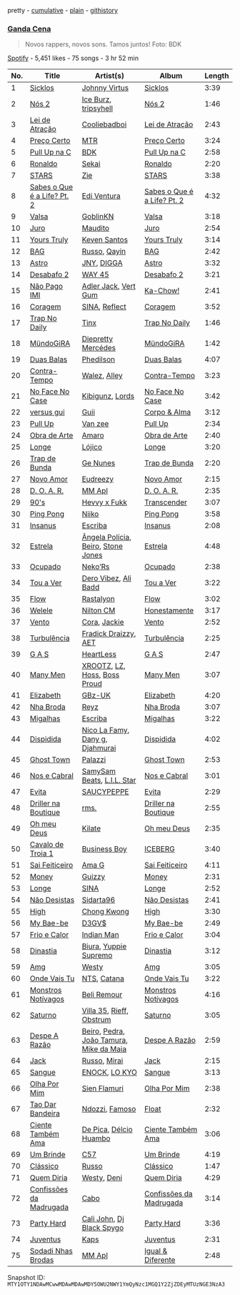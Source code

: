 pretty - [cumulative](/playlists/cumulative/37i9dQZF1DX59I2hjkhLtN.md) - [plain](/playlists/plain/37i9dQZF1DX59I2hjkhLtN) - [githistory](https://github.githistory.xyz/mackorone/spotify-playlist-archive/blob/main/playlists/plain/37i9dQZF1DX59I2hjkhLtN)

### [Ganda Cena](https://open.spotify.com/playlist/37i9dQZF1DX59I2hjkhLtN)

> Novos rappers, novos sons\. Tamos juntos! Foto: BDK

[Spotify](https://open.spotify.com/user/spotify) - 5,451 likes - 75 songs - 3 hr 52 min

| No. | Title | Artist(s) | Album | Length |
|---|---|---|---|---|
| 1 | [Sicklos](https://open.spotify.com/track/6LtMg68L47ecWM9rGk7NQ1) | [Johnny Virtus](https://open.spotify.com/artist/0DOixxvuN7cxZ7YiyMzlOt) | [Sicklos](https://open.spotify.com/album/148fCYh6wwJ3EQ1L5nDSG3) | 3:39 |
| 2 | [Nós 2](https://open.spotify.com/track/2jXNTjDraMfBJIMBu7WCFu) | [Ice Burz](https://open.spotify.com/artist/6SsObOdnJiemnnXen3whsm), [tripsyhell](https://open.spotify.com/artist/3tkHlk2d0v43tTN0YCCgWB) | [Nós 2](https://open.spotify.com/album/0dDaOiYFh54wUPIZXeyMy0) | 1:46 |
| 3 | [Lei de Atração](https://open.spotify.com/track/61bULnso8xS3uuA4sRMbSA) | [Cooliebadboi](https://open.spotify.com/artist/6yd1ttvgjna8jNWIVIPDBH) | [Lei de Atração](https://open.spotify.com/album/0MaZCPsES1Jd0lmAdReH8m) | 2:43 |
| 4 | [Preço Certo](https://open.spotify.com/track/6qmVIklL8rJAyO8pNZnD07) | [MTR](https://open.spotify.com/artist/6rZXI4D21z8wF4zacGg4P2) | [Preço Certo](https://open.spotify.com/album/2BGx8NF6cixk80Kc4RbNqV) | 3:24 |
| 5 | [Pull Up na C](https://open.spotify.com/track/6g6UypqyS4f1mNmf8lVZfE) | [BDK](https://open.spotify.com/artist/5Tc8YPgQE8QSBFEFioXGJj) | [Pull Up na C](https://open.spotify.com/album/75VR8gQAwNvKRKTWTSYnyv) | 2:58 |
| 6 | [Ronaldo](https://open.spotify.com/track/3CmccPzPZRHwXWKGoXUVde) | [Sekai](https://open.spotify.com/artist/4T5B6T18yziN16acvy3XtT) | [Ronaldo](https://open.spotify.com/album/5qPXzQhaqdBaWALdmAMt7T) | 2:20 |
| 7 | [STARS](https://open.spotify.com/track/75Su9RTIGGx11CYQgGnebF) | [Zie](https://open.spotify.com/artist/75U7r2ra0FJQGE3NZeC38e) | [STARS](https://open.spotify.com/album/4mp5DvarBla5ioFV5K3lkY) | 3:38 |
| 8 | [Sabes o Que é a Life? Pt\. 2](https://open.spotify.com/track/5p5hRYa6Lkerb0jTIgYZMe) | [Edi Ventura](https://open.spotify.com/artist/4Q8Yv1CiUWvjhLfNq7c72F) | [Sabes o Que é a Life? Pt\. 2](https://open.spotify.com/album/4QDBnHZTK19AixLoc7yqZm) | 4:32 |
| 9 | [Valsa](https://open.spotify.com/track/3DrcRD28mi1ZMJBbqBXjc3) | [GoblinKN](https://open.spotify.com/artist/0OJs0er3DOXBhjT6xZhNHA) | [Valsa](https://open.spotify.com/album/0bc70vim4DlBzPfOlLh1ij) | 3:18 |
| 10 | [Juro](https://open.spotify.com/track/7IZTC3jmalSs6n3hQM1FDo) | [Maudito](https://open.spotify.com/artist/3gdY1A4a32KWBCrahsPYiR) | [Juro](https://open.spotify.com/album/3d13DtxCQ3N2OFcVMaVd2J) | 2:54 |
| 11 | [Yours Truly](https://open.spotify.com/track/4t19vRfZFy4wHU0xSHuiQb) | [Keven Santos](https://open.spotify.com/artist/1Tz3pfjgndAnZLV2Wqtxc4) | [Yours Truly](https://open.spotify.com/album/7EoZmy4C5h1KAmT81gbDlM) | 3:14 |
| 12 | [BAG](https://open.spotify.com/track/1RVx5RzVcALnTgLY8RbUnt) | [Russo](https://open.spotify.com/artist/2rxNBCnHbDhAbPpxRlGlYC), [Qayin](https://open.spotify.com/artist/6A4P6OwLlEDzPMUKQguXRf) | [BAG](https://open.spotify.com/album/2PjQaJZ265qNLcFjYUWjJI) | 2:42 |
| 13 | [Astro](https://open.spotify.com/track/30ncENmPezd3ndSCysWZMz) | [JNY](https://open.spotify.com/artist/2JW7JPlsb29nRKl5yEVNru), [DIGGA](https://open.spotify.com/artist/1xaT7wj44eRYp4YHntRW6i) | [Astro](https://open.spotify.com/album/5h0uC21MbmW2vLr1Vnv9cK) | 3:32 |
| 14 | [Desabafo 2](https://open.spotify.com/track/0wYtzeOgaPuZgT8xZ3jnAB) | [WAY 45](https://open.spotify.com/artist/5HecInQ5WBDHP4mkrU9TXv) | [Desabafo 2](https://open.spotify.com/album/0xTKCN4JJkXIqYLkpol7ZP) | 3:21 |
| 15 | [Não Pago IMI](https://open.spotify.com/track/58gntL8uVVVTnVu5fGa2lg) | [Adler Jack](https://open.spotify.com/artist/6PCPtbItanKTNsW5UgyG7P), [Vert Gum](https://open.spotify.com/artist/5M29fQ9iqY2RDug9swL1Uw) | [Ka\-Chow!](https://open.spotify.com/album/4k7a1AcrSNVjk7IX5vTwlB) | 2:41 |
| 16 | [Coragem](https://open.spotify.com/track/3RFZpLGeUD0yUVbD65fvhr) | [SINA](https://open.spotify.com/artist/2ge7jCnqVlhZCbB3mtOwTX), [Reflect](https://open.spotify.com/artist/0rgNRW2OLmvH23mDdH6FH3) | [Coragem](https://open.spotify.com/album/0e8vbBrafoZ3dghM23FLT4) | 3:52 |
| 17 | [Trap No Daily](https://open.spotify.com/track/5hARU7QleGhAg4bWbFxdAm) | [Tinx](https://open.spotify.com/artist/1tEKVyPbDfSNtC84gZx3GM) | [Trap No Daily](https://open.spotify.com/album/1cG2JAz6NdsvVUmY6kngZ3) | 1:46 |
| 18 | [MündoGiRA](https://open.spotify.com/track/4t35uUObQgTRgDWarGUbBE) | [Diepretty Mercédes](https://open.spotify.com/artist/5wRAwalZoDe0kmLnpy4gwY) | [MündoGiRA](https://open.spotify.com/album/6O4E85erqahn3vIVEHaUXt) | 1:42 |
| 19 | [Duas Balas](https://open.spotify.com/track/6faUVqYSGKcJ4Q7die1oyY) | [Phedilson](https://open.spotify.com/artist/0Hl3YB8bwQ8anDJkvXo6he) | [Duas Balas](https://open.spotify.com/album/6XvcoIeQ1yLPorBLlpb7JA) | 4:07 |
| 20 | [Contra\-Tempo](https://open.spotify.com/track/64xoX1XYaE7kOzN39CpReE) | [Walez](https://open.spotify.com/artist/4WOReK4Hx25HlQlXVkhwt5), [Alley](https://open.spotify.com/artist/3UG1z27A3si5shq3Fg57Bt) | [Contra\-Tempo](https://open.spotify.com/album/6lnhrVMZjmerpv1GjFaYfD) | 3:23 |
| 21 | [No Face No Case](https://open.spotify.com/track/7bDxUJRoLWD0U2MtgRCGld) | [Kibigunz](https://open.spotify.com/artist/0uThDxq2sjMkFsMP4KzeVt), [Lords](https://open.spotify.com/artist/3Ls0CO5taRH8tLC0HwH4Ia) | [No Face No Case](https://open.spotify.com/album/6KnPkhcYCMkmAdApUIPXyU) | 3:42 |
| 22 | [versus gui](https://open.spotify.com/track/1ojTMI2xUl021R3qVSexiP) | [Guii](https://open.spotify.com/artist/0YCzur9vTCSmievDpR3s7h) | [Corpo & Alma](https://open.spotify.com/album/1VJWSayoxhvr7ASQHKoWqe) | 3:12 |
| 23 | [Pull Up](https://open.spotify.com/track/5Tl4w6rF8jjqGlSQ0uIuEa) | [Van zee](https://open.spotify.com/artist/2Rjx4IV5w0P4JOv17xCWMS) | [Pull Up](https://open.spotify.com/album/1sNXyev22uuqRL1L5BNZOM) | 2:34 |
| 24 | [Obra de Arte](https://open.spotify.com/track/3605p9xetxzSMpOlqBby3n) | [Amaro](https://open.spotify.com/artist/2PFhhQZgtdqOT8mXiAHJ0A) | [Obra de Arte](https://open.spotify.com/album/24zyIeHOx45uy9PkHRvnXn) | 2:40 |
| 25 | [Longe](https://open.spotify.com/track/5098hp2v4D9nwR7eYAP6NE) | [Lójico](https://open.spotify.com/artist/6PRzGdn4WO9juMXyq2QRBw) | [Longe](https://open.spotify.com/album/1EP5tUh0CW2natbEpmO8kp) | 3:20 |
| 26 | [Trap de Bunda](https://open.spotify.com/track/2fSSi2H4UuskMy58FowaWj) | [Ge Nunes](https://open.spotify.com/artist/3Fld6S2obQAqXJlMetQMja) | [Trap de Bunda](https://open.spotify.com/album/5ZMwGtY4KQou2MhwwZSPKq) | 2:20 |
| 27 | [Novo Amor](https://open.spotify.com/track/6NlakJnwjiQ1jHpGlJGWsI) | [Eudreezy](https://open.spotify.com/artist/4SSvV9YET4ifk8VPTHHH24) | [Novo Amor](https://open.spotify.com/album/5ttr4tROKnkujLTmzz9bXb) | 2:15 |
| 28 | [D\. O\. A\. R.](https://open.spotify.com/track/7KiovhUGk45iadvIYt5GxG) | [MM Apl](https://open.spotify.com/artist/0KcJBLwVL3uO3FwvrVqLrf) | [D\. O\. A\. R.](https://open.spotify.com/album/5bEAf9u5EePNwa0v5F2wy6) | 2:35 |
| 29 | [90's](https://open.spotify.com/track/22WUmpJytsQQzzlM6A1fPb) | [Hevvy x Fukk](https://open.spotify.com/artist/4oKS5QR0v9JXTP3oG78WpJ) | [Transcender](https://open.spotify.com/album/1R5mqyeqYiu8OJPPtrJK4g) | 3:07 |
| 30 | [Ping Pong](https://open.spotify.com/track/2c5ffZzmLQYzDshrWKdj5E) | [Niiko](https://open.spotify.com/artist/66JOMNQbVDHdySU2suPfxK) | [Ping Pong](https://open.spotify.com/album/4fQ4XCMDohaE5BYJVMJojV) | 3:58 |
| 31 | [Insanus](https://open.spotify.com/track/3xOhQoNyy1BYdCk6A9SO9W) | [Escriba](https://open.spotify.com/artist/5cuFpe5IkDDWeYMXBmamTP) | [Insanus](https://open.spotify.com/album/0AshDpfAYKEMRADbVPZM79) | 2:08 |
| 32 | [Estrela](https://open.spotify.com/track/4yf1Fj734jtCNDl9k3IuKw) | [Ângela Polícia](https://open.spotify.com/artist/74x38c8gsGWjatfGzES9FA), [Beiro](https://open.spotify.com/artist/1woeDwFlKucZ8AtKLx9hnn), [Stone Jones](https://open.spotify.com/artist/4H7q2a75WxPjfhEu4L7NSu) | [Estrela](https://open.spotify.com/album/2vUAJmh4JYgV6270tkjIjT) | 4:48 |
| 33 | [Ocupado](https://open.spotify.com/track/00RyPgUy7ecmYxNh6IafFR) | [Neko’Rs](https://open.spotify.com/artist/4zx51r3gseQXjy8yEs20ee) | [Ocupado](https://open.spotify.com/album/1juuo3OnOnwcrdZRcrSqIK) | 2:38 |
| 34 | [Tou a Ver](https://open.spotify.com/track/6EgbWI2J1Hykfd3gd3hO2L) | [Dero Vibez](https://open.spotify.com/artist/3IanMX1UeovArtHM4j4D7z), [Ali Badd](https://open.spotify.com/artist/3jvmwIPJVEZ7rvVUJ7fpck) | [Tou a Ver](https://open.spotify.com/album/1c01J8ZoE7AGBZafNtv3c3) | 3:22 |
| 35 | [Flow](https://open.spotify.com/track/1Pb2N00UhC3ZRixWmtIgv8) | [Rastalyon](https://open.spotify.com/artist/0XDHxCSuzHM2tPfWCnumQE) | [Flow](https://open.spotify.com/album/6kak6DjKK5k2Asb2BQZo7b) | 3:02 |
| 36 | [Welele](https://open.spotify.com/track/3whct7sAj8gHwQj5rNim9L) | [Nilton CM](https://open.spotify.com/artist/4konJYmhNGaurONrcE9JMp) | [Honestamente](https://open.spotify.com/album/4KcbXbCYk5kINfOUI76uFm) | 3:17 |
| 37 | [Vento](https://open.spotify.com/track/7sn5PxtRuPDS8HuWyWxOHr) | [Cora](https://open.spotify.com/artist/3ZC3YPJ5cPRz0CRjIcnUhB), [Jackie](https://open.spotify.com/artist/3DonXKWiwWaVZdaHuWXl4v) | [Vento](https://open.spotify.com/album/4QwnkhxCQEgVnmAvUSquRX) | 2:52 |
| 38 | [Turbulência](https://open.spotify.com/track/29Tna5t6Mtlg5jJNrAD0fB) | [Fradick Draizzy](https://open.spotify.com/artist/3HSBs2HKfPygr1SpDhwQWO), [AET](https://open.spotify.com/artist/1PSaLNwxWV9e6NCrxNbpIu) | [Turbulência](https://open.spotify.com/album/5EHxu0zxciAayoNkchD4xL) | 2:25 |
| 39 | [G A S](https://open.spotify.com/track/4gt122triXZxANEd3xeWck) | [HeartLess](https://open.spotify.com/artist/72bZdVlE9OFvEJcWj7q23r) | [G A S](https://open.spotify.com/album/1PXliQ8J3q2FB4PdYVsVi6) | 2:47 |
| 40 | [Many Men](https://open.spotify.com/track/2FWGa7ifIbKNxDvgfhPIir) | [XROOTZ](https://open.spotify.com/artist/0ZDuMqcz7YEc0sJDijQmEb), [LZ](https://open.spotify.com/artist/5HPJiHxebHdqOuei6LpFgh), [Hoss](https://open.spotify.com/artist/0sPiA2lvteJ0pW5MV3Z2D4), [Boss Proud](https://open.spotify.com/artist/3vECSGFRl5jThIfSAJEP6v) | [Many Men](https://open.spotify.com/album/5oPtD5FZsI36L1FVqUC6Rj) | 3:07 |
| 41 | [Elizabeth](https://open.spotify.com/track/5LIzUa3a0UnqveHFrKoRKC) | [GBz\-UK](https://open.spotify.com/artist/4LRrEPvtZgg1I1SSEDac70) | [Elizabeth](https://open.spotify.com/album/3uGcqJ8AmJgCUqeASNshTj) | 4:20 |
| 42 | [Nha Broda](https://open.spotify.com/track/11SshABu5EZLUmmDnzXtnE) | [Reyz](https://open.spotify.com/artist/17NgBeR3LCYGxecmH0PTOl) | [Nha Broda](https://open.spotify.com/album/6u1jiCWmXCCRXWmh0Dsjv9) | 3:07 |
| 43 | [Migalhas](https://open.spotify.com/track/2efNQgbiCxyul14somPFfF) | [Escriba](https://open.spotify.com/artist/5cuFpe5IkDDWeYMXBmamTP) | [Migalhas](https://open.spotify.com/album/4q5Vt5fUyRAjT363uCRl6W) | 3:22 |
| 44 | [Dispidida](https://open.spotify.com/track/5vll1bdUAaPHYRHvY1jv3g) | [Nico La Famy](https://open.spotify.com/artist/6OiYd1OPsZnLedI7cdmX6O), [Dany g](https://open.spotify.com/artist/51Dqw2yS6ekQfQJBHdGEGq), [Djahmurai](https://open.spotify.com/artist/4BeApFZpdJXDqnPoM4yCuY) | [Dispidida](https://open.spotify.com/album/0jwnSwco7vUoVawsqtR4uB) | 4:02 |
| 45 | [Ghost Town](https://open.spotify.com/track/6RkEWRFKtVVhbschPiZ8ya) | [Palazzi](https://open.spotify.com/artist/4jTBGfN0o7LuueW6vtVAK8) | [Ghost Town](https://open.spotify.com/album/0qc1L33joo4piCJjwrvo5f) | 2:53 |
| 46 | [Nos e Cabral](https://open.spotify.com/track/54wpkk6wHnBXkgLT0a19Kd) | [SamySam Beats](https://open.spotify.com/artist/2tIwY9RiPuPVjYnrGz0aXZ), [L.I.L\. Star](https://open.spotify.com/artist/1NxK56RvzBlmvgyxzrhlgG) | [Nos e Cabral](https://open.spotify.com/album/0qFujDd5ZZezD27eSJjJUz) | 3:01 |
| 47 | [Evita](https://open.spotify.com/track/0KO2T9EamxOBUHkArxlHC4) | [SAUCYPEPPE](https://open.spotify.com/artist/5XACdFNoLC08t2JRJqmykh) | [Evita](https://open.spotify.com/album/7yGZfqPqtkpgb6Eq4djrMh) | 2:29 |
| 48 | [Driller na Boutique](https://open.spotify.com/track/6nRqDpdmgR7DYRoRvIRARV) | [rms.](https://open.spotify.com/artist/3gOtGy9h55g510tgGGyDt1) | [Driller na Boutique](https://open.spotify.com/album/2SbFy5ADm4X0euNkxJj4A9) | 2:55 |
| 49 | [Oh meu Deus](https://open.spotify.com/track/4SUbb4CTJi8QZUORKV9UVW) | [Kilate](https://open.spotify.com/artist/3tN78fjmBvWYfpWUEirKsc) | [Oh meu Deus](https://open.spotify.com/album/4w6sQ6AGC3hjdPho8jNhQ8) | 2:35 |
| 50 | [Cavalo de Troia 1](https://open.spotify.com/track/7kfBxswReFhZccGPcdgZcq) | [Business Boy](https://open.spotify.com/artist/2Vmgn1iGMVQ9TsxPoPGwqN) | [ICEBERG](https://open.spotify.com/album/1kepuHRbHpCmGxSbswUGtQ) | 3:40 |
| 51 | [Sai Feiticeiro](https://open.spotify.com/track/1TnxG0q4CYSg2PyvuIOdjZ) | [Ama G](https://open.spotify.com/artist/5j3HpkNw30Hnq4J8O2GJVa) | [Sai Feiticeiro](https://open.spotify.com/album/6QPfDXLDXwuBLuGpZ3el1G) | 4:11 |
| 52 | [Money](https://open.spotify.com/track/7M8KtzROar1vVhhMdYhCQR) | [Guizzy](https://open.spotify.com/artist/00inQ4w5hP4mYdKHcykVdP) | [Money](https://open.spotify.com/album/5TBuEtjEKsTspmqj6aeMK4) | 2:31 |
| 53 | [Longe](https://open.spotify.com/track/66ii269fE5Y774dpOO9a84) | [SINA](https://open.spotify.com/artist/2ge7jCnqVlhZCbB3mtOwTX) | [Longe](https://open.spotify.com/album/1yPNMW19LLKPwnsn9zTFi3) | 2:52 |
| 54 | [Não Desistas](https://open.spotify.com/track/0g2mHkXpRXMbmwZcNVu0Gm) | [Sidarta96](https://open.spotify.com/artist/65oPyHbYRBqIrKUl91isU1) | [Não Desistas](https://open.spotify.com/album/15W8AKHBsJIdZsMNeBJ1JL) | 2:41 |
| 55 | [High](https://open.spotify.com/track/1RAjIfnjvCEQlalwjEIQjX) | [Chong Kwong](https://open.spotify.com/artist/0ckd5xl3yooOAZKClYktdr) | [High](https://open.spotify.com/album/0HrkY5KOogMeCdJUXyo4Bt) | 3:30 |
| 56 | [My Bae\-be](https://open.spotify.com/track/6TciUV6ruKBISWXhnBKM50) | [D3GV$](https://open.spotify.com/artist/7MIDIkZtju1sqG2WbbzxNS) | [My Bae\-be](https://open.spotify.com/album/7oyILkEOPRpqZOf4Emdd7B) | 2:49 |
| 57 | [Frio e Calor](https://open.spotify.com/track/3pp6U9PKPignrTZX5OMmsR) | [Indian Man](https://open.spotify.com/artist/1f902507emsB4UREPPHHOn) | [Frio e Calor](https://open.spotify.com/album/6CHusk0WG09Oo09vFfd4Dx) | 3:04 |
| 58 | [Dinastia](https://open.spotify.com/track/0QzYFbpAXY5KWMzFkpQvPc) | [Biura](https://open.spotify.com/artist/44rcxjQW1VnsJ9yOR5SJRP), [Yuppie Supremo](https://open.spotify.com/artist/0r7eP4eF9fECcRTe3KLe39) | [Dinastia](https://open.spotify.com/album/757kngTOvcnk5iqohLEpNY) | 3:12 |
| 59 | [Amg](https://open.spotify.com/track/6iQTV3skdpN6cWxtE7m27j) | [Westy](https://open.spotify.com/artist/0QHhjrJBxwATyeg2xXzwbN) | [Amg](https://open.spotify.com/album/4cS4lBMnyhNcvntpKhgDFy) | 3:05 |
| 60 | [Onde Vais Tu](https://open.spotify.com/track/6mKRexgyflGVQb4IOm07ZY) | [NTS](https://open.spotify.com/artist/5lb0v04RV0FPS30vQ7g72p), [Catana](https://open.spotify.com/artist/4WasqJx7zs6Iy98DAtfVYV) | [Onde Vais Tu](https://open.spotify.com/album/5f3bj9WIAAraqfzW6Y9le5) | 3:22 |
| 61 | [Monstros Notívagos](https://open.spotify.com/track/1SrSPEA8sB04TmiaAPDTvd) | [Beli Remour](https://open.spotify.com/artist/6vtzYhjkFNNnKca9BzC3Tc) | [Monstros Notívagos](https://open.spotify.com/album/3nPfZF30h0cNTrbdBiqAMe) | 4:16 |
| 62 | [Saturno](https://open.spotify.com/track/5hh5DzGtzkckcSKNPbCmtj) | [Villa 35](https://open.spotify.com/artist/6kInma2MwqsXIqXbcyRc1Z), [Rieff](https://open.spotify.com/artist/4lYkUsbtMYMF528KmpdmKO), [Obstrum](https://open.spotify.com/artist/0eSDF9nSHNAiVSr8m6gwee) | [Saturno](https://open.spotify.com/album/3EYl3AtzTZREIElZJxy0sw) | 3:05 |
| 63 | [Despe A Razão](https://open.spotify.com/track/0QpU0kd5ZEiE4N6Ifxbf7t) | [Beiro](https://open.spotify.com/artist/1woeDwFlKucZ8AtKLx9hnn), [Pedra](https://open.spotify.com/artist/0pqtHEnbvxrph9Rg21qqBa), [João Tamura](https://open.spotify.com/artist/3sPu1TUK3Sg53uMqMBvNzT), [Mike da Maia](https://open.spotify.com/artist/3FRPScI2wz1e6efPRNT7ub) | [Despe A Razão](https://open.spotify.com/album/36Z8tBuiLYVaBqP2UgRgU7) | 2:59 |
| 64 | [Jack](https://open.spotify.com/track/0Vyfo6uM5EKJcQNYQrlK1R) | [Russo](https://open.spotify.com/artist/2rxNBCnHbDhAbPpxRlGlYC), [Mirai](https://open.spotify.com/artist/343oeu5WwCY3D2d4OLN5FC) | [Jack](https://open.spotify.com/album/5w4ZGCk3JfFAE6OdejHSPY) | 2:15 |
| 65 | [Sangue](https://open.spotify.com/track/6MEOW2h9FfRhkrnZCYv1sU) | [ENOCK](https://open.spotify.com/artist/0ZQbhzbdCo4Mm77BxPVBIY), [LO KYO](https://open.spotify.com/artist/0x7ZY4ZNkD8Af2UixK4tUi) | [Sangue](https://open.spotify.com/album/1pDuOefGj0PWu3M1PcPjUJ) | 3:13 |
| 66 | [Olha Por Mim](https://open.spotify.com/track/2Uy1j2yff4riUBctYT8FjI) | [Sien Flamuri](https://open.spotify.com/artist/3YGLE82LHhzAbPJxtitUDD) | [Olha Por Mim](https://open.spotify.com/album/3dCEIDFG0QyE9FQbcuqHBv) | 2:38 |
| 67 | [Tao Dar Bandeira](https://open.spotify.com/track/1udzRBwHBWYiWmwryLa59X) | [Ndozzi](https://open.spotify.com/artist/7j54Jqg5u1ualZP093JHt2), [Famoso](https://open.spotify.com/artist/7Gyjz5usu308wBX2hZjbrc) | [Float](https://open.spotify.com/album/21jcikUL2K8WZekq5SRnE8) | 2:32 |
| 68 | [Ciente Também Ama](https://open.spotify.com/track/2lLC9Etz8TEtISitLef46t) | [De Pica](https://open.spotify.com/artist/6ngOs0NUUxorYVYiFcKTf4), [Délcio Huambo](https://open.spotify.com/artist/4hWydjsWgXGviFZ5jhj3pZ) | [Ciente Também Ama](https://open.spotify.com/album/4Vnwf8KlNEQ0Qc5bQvHoMD) | 3:06 |
| 69 | [Um Brinde](https://open.spotify.com/track/7wla2GPUvZfUwe7Lmyh9Sy) | [C57](https://open.spotify.com/artist/3A3a9O9OLay8KocxjNKlyP) | [Um Brinde](https://open.spotify.com/album/1WUXK28K3aakrN7VZPbc9F) | 4:19 |
| 70 | [Clássico](https://open.spotify.com/track/00FA5qLAduehX0S079Zsd7) | [Russo](https://open.spotify.com/artist/2rxNBCnHbDhAbPpxRlGlYC) | [Clássico](https://open.spotify.com/album/5PGfV3MQSTbUY7DBSNBlHr) | 1:47 |
| 71 | [Quem Diria](https://open.spotify.com/track/1fMTCZHVN3COMa5N9BcLw1) | [Westy](https://open.spotify.com/artist/0QHhjrJBxwATyeg2xXzwbN), [Deni](https://open.spotify.com/artist/6HqlRHxDB2t1XzsLCmeK6G) | [Quem Diria](https://open.spotify.com/album/1AtnRKMSIVOeOXxg4kvVMV) | 4:29 |
| 72 | [Confissões da Madrugada](https://open.spotify.com/track/3ujxwka3Rc2i4roYkFUMzp) | [Cabo](https://open.spotify.com/artist/1qdZozQ0iarVm0ezFEHGex) | [Confissões da Madrugada](https://open.spotify.com/album/4AXzZlYoh1iwfsEzJN81aS) | 3:14 |
| 73 | [Party Hard](https://open.spotify.com/track/3x1lrn6EKBSM6yRXQwgzQX) | [Cali John](https://open.spotify.com/artist/44LkKBh5Gk5KLl2C7jIl7I), [Dj Black Spygo](https://open.spotify.com/artist/2A0VfJYVYzMd2EzexuHvjY) | [Party Hard](https://open.spotify.com/album/4UNhQRsBuhMbw5dL2C62Eo) | 3:36 |
| 74 | [Juventus](https://open.spotify.com/track/1IPYFY0PNMUeSLNXM2vcnZ) | [Kaps](https://open.spotify.com/artist/3LHoFLdOjSILRX0fMvfrjT) | [Juventus](https://open.spotify.com/album/5GN0awoQzVrwJBL0L6yxIz) | 2:31 |
| 75 | [Sodadi Nhas Brodas](https://open.spotify.com/track/7xpRwfQk4qTQyOZuyJjQBs) | [MM Apl](https://open.spotify.com/artist/0KcJBLwVL3uO3FwvrVqLrf) | [Igual & Diferente](https://open.spotify.com/album/1h5gq0OGeAu1R2STRzfejY) | 2:48 |

Snapshot ID: `MTY1OTY1NDAwMCwwMDAwMDAwMDY5OWU2NWY1YmQyNzc1MGQ1Y2ZjZDEyMTUzNGE3NzA3`
